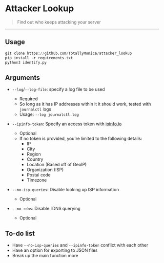 # Attacker Lookup

> Find out who keeps attacking your server

-----------------------

## Usage

```python
git clone https://github.com/TotallyMonica/attacker_lookup
pip install -r requirements.txt
python3 identify.py
```

## Arguments

- `--log`/`--log-file`: specify a log file to be used
  - Required
  - So long as it has IP addresses within it it should work, tested with `journalctl` logs
  - Usage: `--log journalctl.log`

- `--ipinfo-token`: Specify an access token with [ipinfo.io](https://ipinfo.io)
  - Optional
  - If no token is provided, you're limited to the following details:
    - IP
    - City
    - Region
    - Country
    - Location (Based off of GeoIP)
    - Organization (ISP)
    - Postal code
    - Timezone

- `--no-isp-queries`: Disable looking up ISP information
  - Optional

- `--no-rdns`: Disable rDNS querying
  - Optional

## To-do list

- Have `--no-isp-queries` and `--ipinfo-token` conflict with each other
- Have an option for exporting to JSON files
- Break up the main function more
